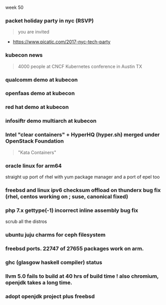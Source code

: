 week 50

### packet holiday party in nyc (RSVP)

> you are invited

* https://www.picatic.com/2017-nyc-tech-party

### kubecon news 

> 4000 people at CNCF Kubernetes conference in Austin TX

### qualcomm demo at kubecon

### openfaas demo at kubecon

### red hat demo at kubecon

### infosiftr demo multiarch at kubecon

### Intel "clear containers" + HyperHQ (hyper.sh) merged under OpenStack Foundation

> "Kata Containers"

### oracle linux for arm64 

straight up port of rhel with yum package manager and a port of epel too

### freebsd and linux ipv6 checksum offload on thunderx bug fix (rhel, centos working on ; suse, canonical fixed)

### php 7.x gettype(-1) incorrect inline assembly bug fix

scrub all the distros

### ubuntu juju charms for ceph filesystem

### freebsd ports. 22747 of 27655 packages work on arm.

### ghc (glasgow haskell compiler) status

### llvm 5.0 fails to build at 40 hrs of build time ! also chromium, openjdk takes a long time.

### adopt openjdk project plus freebsd
